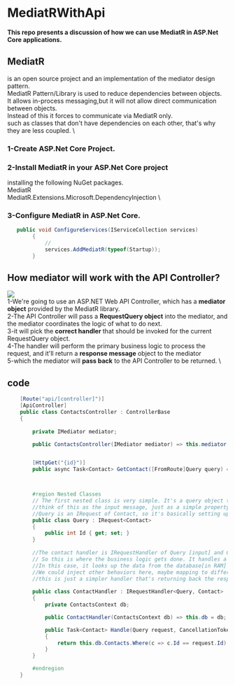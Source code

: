# MediatRWithApi
**This repo presents a discussion of how we can use MediatR in ASP.Net Core applications.** 

## MediatR
is an open source project and an implementation of the mediator design pattern. \
MediatR Pattern/Library is used to reduce dependencies between objects.\
It allows in-process messaging,but it will not allow direct communication between objects. \
Instead of this it forces to communicate via MediatR only. \
such as classes that don't have dependencies on each other, that's why they are less coupled. \


### 1-Create ASP.Net Core Project.
### 2-Install MediatR in your ASP.Net Core project
installing the following NuGet packages. \
MediatR \
MediatR.Extensions.Microsoft.DependencyInjection \
### 3-Configure MediatR in ASP.Net Core.
```c#
   public void ConfigureServices(IServiceCollection services)
        {
            //
            services.AddMediatR(typeof(Startup));
        }
```
## How mediator will work with the API Controller?
<img src="https://user-images.githubusercontent.com/18700494/109400136-aa366180-794f-11eb-9ce8-51ca5abe6c77.png" /> \
1-We're going to use an ASP.NET Web API Controller, which has a **mediator object** provided by the MediatR library.  \
2-The API Controller will pass a **RequestQuery object** into the mediator, and the mediator coordinates the logic of what to do next.  \
3-it will pick the **correct handler** that should be invoked for the current RequestQuery object.  \
4-The handler will perform the primary business logic to process the request, and it'll return a **response message** object to the mediator  \
5-which the mediator will **pass back** to the API Controller to be returned.  \

## code
```c#
    [Route("api/[controller]")]
    [ApiController]
    public class ContactsController : ControllerBase
    {
         
        private IMediator mediator;

        public ContactsController(IMediator mediator) => this.mediator = mediator;


        [HttpGet("{id}")]
        public async Task<Contact> GetContact([FromRoute]Query query) => await this.mediator.Send(query);



        #region Nested Classes
        // The first nested class is very simple. It's a query object that's an IRequest.
        //think of this as the input message, just as a simple property called Id. 
        //Query is an IRequest of Contact, so it's basically setting up that it's expecting this type of **response object** 
        public class Query : IRequest<Contact>
        {
            public int Id { get; set; }
        }
        
        //The contact handler is IRequestHandler of Query [input] and Contact [return type]. 
        // So this is where the business logic gets done. It handles a request. 
        //In this case, it looks up the data from the database[in RAM] and returns it. 
        //We could inject other behaviors here, maybe mapping to different objects, logging, whatever the case may be.
        //this is just a simpler handler that's returning back the response object.
        
        public class ContactHandler : IRequestHandler<Query, Contact>
        {
            private ContactsContext db;

            public ContactHandler(ContactsContext db) => this.db = db;

            public Task<Contact> Handle(Query request, CancellationToken cancellationToken)
            {
                return this.db.Contacts.Where(c => c.Id == request.Id).SingleOrDefaultAsync();
            }
        }

        #endregion
    }
```
